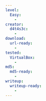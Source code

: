 ```yaml
---
level:
  Easy:
    -
creator:
  d4t4s3c:
    -
download:
  url-ready:
    -
tested:
  VirtualBox:
    -
md5:
  md5-ready:
    -
writeup:
  writeup-ready:
    -
---
```

